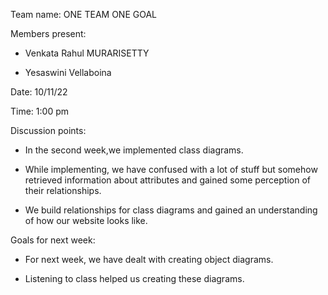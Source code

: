 
Team name: ONE TEAM ONE GOAL

Members present:  
   * Venkata Rahul MURARISETTY
  
   * Yesaswini Vellaboina

Date: 10/11/22

Time:  1:00 pm

Discussion points: 

*   In the second week,we implemented class diagrams.

* While implementing, we have confused with a lot of stuff but somehow retrieved information about attributes and gained some perception of their relationships.

* We build relationships for class diagrams and gained an understanding of how our website looks like.

Goals for next week:

* For next week, we have dealt with creating object diagrams.

* Listening to class helped us creating these diagrams.

